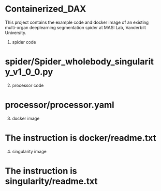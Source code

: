 # Containerized_DAX

This project contains the example code and docker image of an existing multi-organ deeplearning segmentation spider at MASI Lab, Vanderbilt University.

1. spider code
# spider/Spider_wholebody_singularity_v1_0_0.py

2. processor code
# processor/processor.yaml

3. docker image
# The instruction is docker/readme.txt

4. singularity image
# The instruction is singularity/readme.txt
